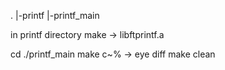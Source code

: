 .
|-printf
|-printf_main

in printf directory
make -> libftprintf.a

cd ./printf_main
make c~% -> eye diff
make clean
